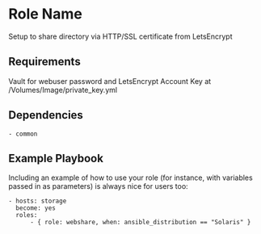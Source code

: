 Role Name
=========

Setup to share directory via HTTP/SSL certificate from LetsEncrypt

Requirements
------------

Vault for webuser password and LetsEncrypt Account Key at /Volumes/Image/private_key.yml

Dependencies
------------

    - common

Example Playbook
----------------

Including an example of how to use your role (for instance, with variables passed in as parameters) is always nice for users too:

    - hosts: storage
      become: yes
      roles:
          - { role: webshare, when: ansible_distribution == "Solaris" }
